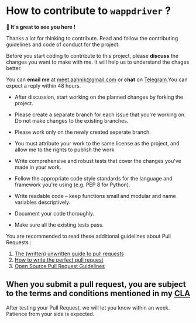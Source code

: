 # How to contribute to `wappdriver` ?

 **👋 It's great to see you here !**

Thanks a lot for thinking to contribute.
Read and follow the contributing guidelines and code of conduct for the project.

Before you start coding to contribute to this project, please **discuss** the changes you want to make with me.
It will help us to understand the chages better.

You can **email me** at [meet.aahnik@gmail.com](mailto:meet.aahnik@gmail.com) or
**chat** on [Telegram](https://t.me/AahnikDaw).You can expect a reply within 48 hours.

- After discussion, start working on the planned changes by forking the project. 

- Please create a separate branch for each issue that you're working on. Do not make changes to the existing branches.
- Please work only on the newly created seperate branch.

- You must attribute your work to the same license as the project, and allow me to the rights to publish the work 
- Write comprehensive and robust tests that cover the changes you've made in your work.
- Follow the appropriate code style standards for the language and framework you're using (e.g. PEP 8 for Python).
- Write readable code – keep functions small and modular and name variables descriptively.
- Document your code thoroughly.
- Make sure all the existing tests pass.

You are recommended to read these additional guidelines about Pull Requests :
1. [The (written) unwritten guide to pull requests](https://www.atlassian.com/blog/git/written-unwritten-guide-pull-requests) 
2. [How to write the perfect pull request](https://github.blog/2015-01-21-how-to-write-the-perfect-pull-request/)
3. [Open Source Pull Request Guidelines](https://opensource.creativecommons.org/contributing-code/pr-guidelines/)

## When you submit a pull request, you are subject to the terms and conditions mentioned in my [CLA](https://aahnik.github.io/aahnik/CLA.html)

After testing your Pull Request, we will let you know within an week. Patience from your side is expected. 

